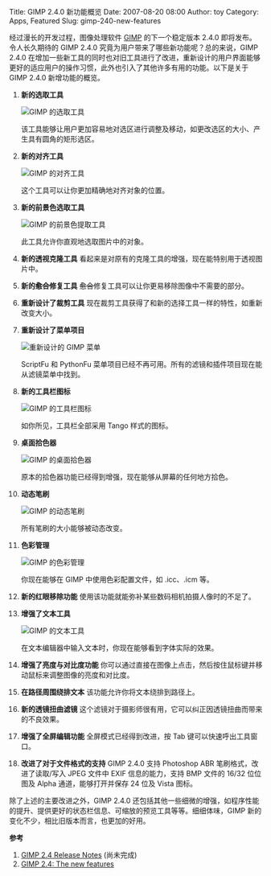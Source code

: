 Title: GIMP 2.4.0 新功能概览
Date: 2007-08-20 08:00
Author: toy
Category: Apps, Featured
Slug: gimp-240-new-features

经过漫长的开发过程，图像处理软件 [GIMP](http://gimp.org/)
的下一个稳定版本 2.4.0 即将发布。令人长久期待的 GIMP 2.4.0
究竟为用户带来了哪些新功能呢？总的来说，GIMP 2.4.0
在增加一些新工具的同时也对旧工具进行了改进，重新设计的用户界面能够更好的适应用户的操作习惯，此外也引入了其他许多有用的功能。以下是关于
GIMP 2.4.0 新增功能的概览。

1.  **新的选取工具**

    ![GIMP 的选取工具](http://i.linuxtoy.org/i/gimp24/01.png)

    该工具能够让用户更加容易地对选区进行调整及移动，如更改选区的大小、产生具有圆角的矩形选区。

2.  **新的对齐工具**

    ![GIMP 的对齐工具](http://i.linuxtoy.org/i/gimp24/02.png)

    这个工具可以让你更加精确地对齐对象的位置。

3.  **新的前景色选取工具**

    ![GIMP 的前景色提取工具](http://i.linuxtoy.org/i/gimp24/03.png)

    此工具允许你直观地选取图片中的对象。

4.  **新的透视克隆工具**
    看起来是对原有的克隆工具的增强，现在能特别用于透视图片中。
5.  **新的~~愈合~~修复工具**
    ~~愈合~~修复工具可以让你更易移除图像中不需要的部分。
6.  **重新设计了裁剪工具**
    现在裁剪工具获得了和新的选择工具一样的特性，如重新改变大小。
7.  **重新设计了菜单项目**

    ![重新设计的 GIMP 菜单](http://i.linuxtoy.org/i/gimp24/04.png)

    ScriptFu 和 PythonFu
    菜单项目已经不再可用。所有的滤镜和插件项目现在能从滤镜菜单中找到。

8.  **新的工具栏图标**

    ![GIMP 的工具栏图标](http://i.linuxtoy.org/i/gimp24/05.png)

    如你所见，工具栏全部采用 Tango 样式的图标。

9.  **桌面拾色器**

    ![GIMP 的桌面拾色器](http://i.linuxtoy.org/i/gimp24/06.png)

    原本的拾色器功能已经得到增强，现在能够从屏幕的任何地方拾色。

10. **动态笔刷**

    ![GIMP
    的动态笔刷](http://i.linuxtoy.org/i/gimp24/scalable-brushes.png)

    所有笔刷的大小能够被动态改变。

11. **色彩管理**

    ![GIMP 的色彩管理](http://i.linuxtoy.org/i/gimp24/07.png)

    你现在能够在 GIMP 中使用色彩配置文件，如 .icc、.icm 等。

12. **新的红眼移除功能**
    使用该功能就能弥补某些数码相机拍摄人像时的不足了。
13. **增强了文本工具**

    ![GIMP 的文本工具](http://i.linuxtoy.org/i/gimp24/08.png)

    在文本编辑器中输入文本时，你现在能够看到字体实际的效果。

14. **增强了亮度与对比度功能**
    你可以通过直接在图像上点击，然后按住鼠标键并移动鼠标来调整图像的亮度和对比度。
15. **在路径周围绕排文本**
    该功能允许你将文本绕排到路径上。
16. **新的透镜扭曲滤镜**
    这个滤镜对于摄影师很有用，它可以纠正因透镜扭曲而带来的不良效果。
17. **增强了全屏编辑功能**
    全屏模式已经得到改进，按 Tab 键可以快速呼出工具窗口。
18. **改进了对于文件格式的支持**
    GIMP 2.4.0 支持 Photoshop ABR 笔刷格式，改进了读取/写入 JPEG 文件中
    EXIF 信息的能力，支持 BMP 文件的 16/32 位位图及 Alpha
    通道，能够打开并保存 24 位及 Vista 图标。

除了上述的主要改进之外，GIMP 2.4.0
还包括其他一些细微的增强，如程序性能的提升、提供更好的状态栏信息、可缩放的预览工具等等。细细体味，GIMP
新的变化不少，相比旧版本而言，也更加的好用。

**参考**

1.  [GIMP 2.4 Release
    Notes](http://gimp.org/release-notes/gimp-2.4.html) (尚未完成)
2.  [GIMP 2.4: The new
    features](http://www.gimpusers.com/tutorials/gimp-2-4-new-features.html)

